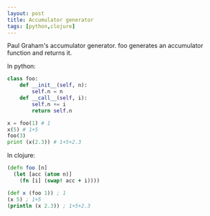 ```yaml
---
layout: post
title: Accumulator generator
tags: [python,clojure]
---
```


Paul Graham's accumulator generator. foo generates an accumulator function and returns it.

In python:

```python
class foo:
    def __init__(self, n):
        self.n = n
    def __call__(self, i):
        self.n += i
        return self.n

x = foo(1) # 1
x(5) # 1+5
foo(3)
print (x(2.3)) # 1+5+2.3
```

In clojure:

```clojure
(defn foo [n]
  (let [acc (atom n)]
    (fn [i] (swap! acc + i))))

(def x (foo 1)) ; 1
(x 5) ; 1+5
(println (x 2.3)) ; 1+5+2.3
```

